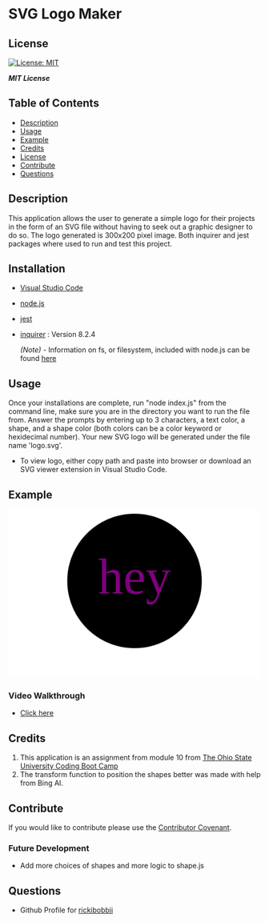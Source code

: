 # SVG Logo Maker

## License

[![License: MIT](https://img.shields.io/badge/License-MIT-yellow.svg)](https://opensource.org/licenses/MIT)   

***MIT License***


## Table of Contents

- [Description](#description)
- [Usage](#usage)
- [Example](#example)
- [Credits](#credits)
- [License](#license)
- [Contribute](#contribute)
- [Questions](#questions)

## Description


This application allows the user to generate a simple logo for their projects in the form of an SVG file without having to seek out a graphic designer to do so.  The logo generated is 300x200 pixel image.  Both inquirer and jest packages where used to run and test this project.


## Installation
 - [Visual Studio Code](https://code.visualstudio.com/)
 - [node.js](https://nodejs.org/en)
 - [jest](https://www.npmjs.com/package/jest)
 - [inquirer](https://www.npmjs.com/package/inquirer/v/8.2.4) : Version 8.2.4

   *(Note)* - Information on fs, or filesystem, included with node.js can be found [here](https://nodejs.org/api/fs.html)

## Usage

Once your installations are complete, run "node index.js" from the command line, make sure you are in the directory you want to run the file from. Answer the prompts by entering up to 3 characters, a text color, a shape, and a shape color (both colors can be a color keyword or hexidecimal number). Your new SVG logo will be generated under the file name 'logo.svg'. 
- To view logo, either copy path and paste into browser or download an SVG viewer extension in Visual Studio Code.

## Example

![](./examples/circle-example.svg)

### Video Walkthrough
  - [Click here](https://drive.google.com/file/d/1lrfKIRGqv8fIGT6PVCYPYWoIsWs2d8IW/view)

## Credits

 1. This application is an assignment from module 10 from [The Ohio State University Coding Boot Camp](https://eng-bootcamps.osu.edu/)
 2. The transform function to position the shapes better was made with help from Bing AI.

## Contribute 

If you would like to contribute please use the [Contributor Covenant](https://www.contributor-covenant.org/).

### Future Development
  - Add more choices of shapes and more logic to shape.js

## Questions

 - Github Profile for [rickibobbii](https://github.com/rickibobbii)
